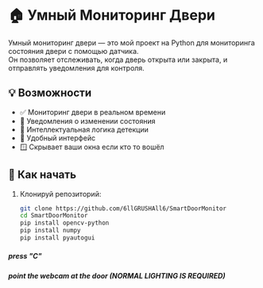 # 🏠 Умный Мониторинг Двери

Умный мониторинг двери — это мой проект на Python для мониторинга состояния двери с помощью датчика.  
Он позволяет отслеживать, когда дверь открыта или закрыта, и отправлять уведомления для контроля.

## 💡 Возможности

- ✅ Мониторинг двери в реальном времени
- 🔔 Уведомления о изменении состояния
- 🧠 Интеллектуальная логика детекции
- 📱 Удобный интерфейс
- 🪟 Скрывает ваши окна если кто то вошёл

## 🚀 Как начать

1. Клонируй репозиторий:
   ```bash
   git clone https://github.com/6llGRUSHAll6/SmartDoorMonitor
   cd SmartDoorMonitor
   pip install opencv-python
   pip install numpy
   pip install pyautogui
##### press "C"
##### point the webcam at the door (NORMAL LIGHTING IS REQUIRED)

